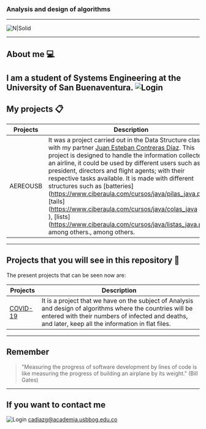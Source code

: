 ### Analysis and design of algorithms

---
![N|Solid](https://www.usbbog.edu.co/matlab/images/logo_acreditacion.png)

---

## About me 💻
I am a student of Systems Engineering at the University of San Buenaventura.
![Login](https://i.pinimg.com/originals/e4/26/70/e426702edf874b181aced1e2fa5c6cde.gif)
---

## My projects 📋
| Projects | Description |
| --- | --- |
| AEREOUSB | It was a project carried out in the Data Structure class with my partner [Juan Esteban Contreras Díaz](https://github.com/Juan098098). This project is designed to handle the information collected in an airline, it could be used by different users such as: president, directors and flight agents; with their respective tasks available. It is made with different structures such as [batteries] (https://www.ciberaula.com/cursos/java/pilas_java.php), [tails] (https://www.ciberaula.com/cursos/java/colas_java .php ), [lists] (https://www.ciberaula.com/cursos/java/listas_java.php), among others., among others. |
---

## Projects that you will see in this repository 👀
The present projects that can be seen now are:

| Projects | Description |
| --- | --- |
| [COVID-19](https://gisanddata.maps.arcgis.com/apps/opsdashboard/index.html#/bda7594740fd40299423467b48e9ecf6) | It is a project that we have on the subject of Analysis and design of algorithms where the countries will be entered with their numbers of infected and deaths, and later, keep all the information in flat files. |
---

## Remember

> "Measuring the progress of software development by lines of code is like measuring the progress of building an airplane by its weight." (Bill Gates)
---

## If you want to contact me
![Login](https://www.sistemasgod.com/web/image/1484/Office_30x30.png) cadiazg@academia.usbbog.edu.co
